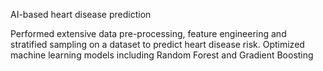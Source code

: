 AI-based heart disease prediction

Performed extensive data pre-processing, feature engineering and stratified sampling on a dataset to predict heart disease risk. Optimized machine learning models including Random Forest and Gradient Boosting
